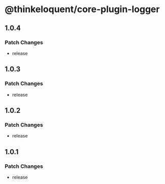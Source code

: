 # @thinkeloquent/core-plugin-logger

## 1.0.4

### Patch Changes

- release

## 1.0.3

### Patch Changes

- release

## 1.0.2

### Patch Changes

- release

## 1.0.1

### Patch Changes

- release
